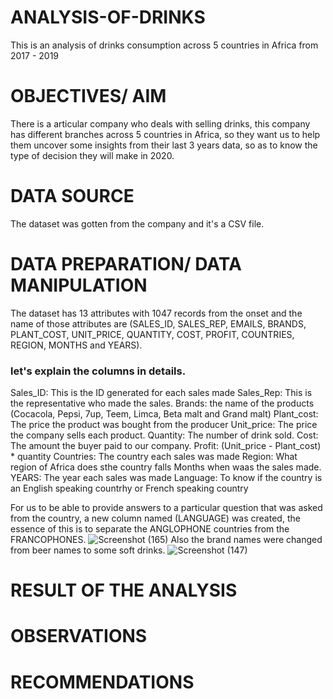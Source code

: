 # ANALYSIS-OF-DRINKS
This is an analysis of drinks consumption across 5 countries in Africa from 2017 - 2019
# OBJECTIVES/ AIM 
There is a articular company who deals with selling drinks, this company has different branches across 5 countries in Africa, so they want us to help them uncover some insights from their last 3 years data, so as to know the type of decision they will make in 2020.
# DATA SOURCE
The dataset was gotten from the company and it's a CSV file.
# DATA PREPARATION/ DATA MANIPULATION
The dataset has 13 attributes with 1047 records from the onset and the name of those attributes are (SALES_ID, SALES_REP, EMAILS, BRANDS, PLANT_COST, UNIT_PRICE, QUANTITY, COST, PROFIT, COUNTRIES, REGION, MONTHS and YEARS).

### let's explain the columns in details. 
Sales_ID: This is the ID generated for each sales made
Sales_Rep: This is the representative who made the sales.
Brands: the name of the products (Cocacola, Pepsi, 7up, Teem, Limca, Beta malt and Grand malt)
Plant_cost: The price the product was bought from the producer
Unit_price: The price the company sells each product.
Quantity: The number of drink sold.
Cost: The amount the buyer paid to our company.
Profit: (Unit_price - Plant_cost) * quantity
Countries: The country each sales was made
Region: What region of Africa does sthe country falls
Months when waas the sales made.
YEARS: The year each sales was made
Language: To know if the country is an English speaking countrhy or French speaking country



For us to be able to provide answers to a particular question that was asked from the country, a new column named (LANGUAGE) was created, the essence of this is to separate the ANGLOPHONE countries from the FRANCOPHONES. 
![Screenshot (165)](https://github.com/Abu-Waqaas/ANALYSIS-OF-DRINKS/assets/106377378/c0babecb-5e35-48a5-bb23-e776f089ca80)
Also the brand names were changed from beer names to some soft drinks.
![Screenshot (147)](https://github.com/Abu-Waqaas/ANALYSIS-OF-DRINKS/assets/106377378/e3972a25-15cd-40d2-9de6-8c0a8e4d50f5)


# RESULT OF THE ANALYSIS 
# OBSERVATIONS
# RECOMMENDATIONS
